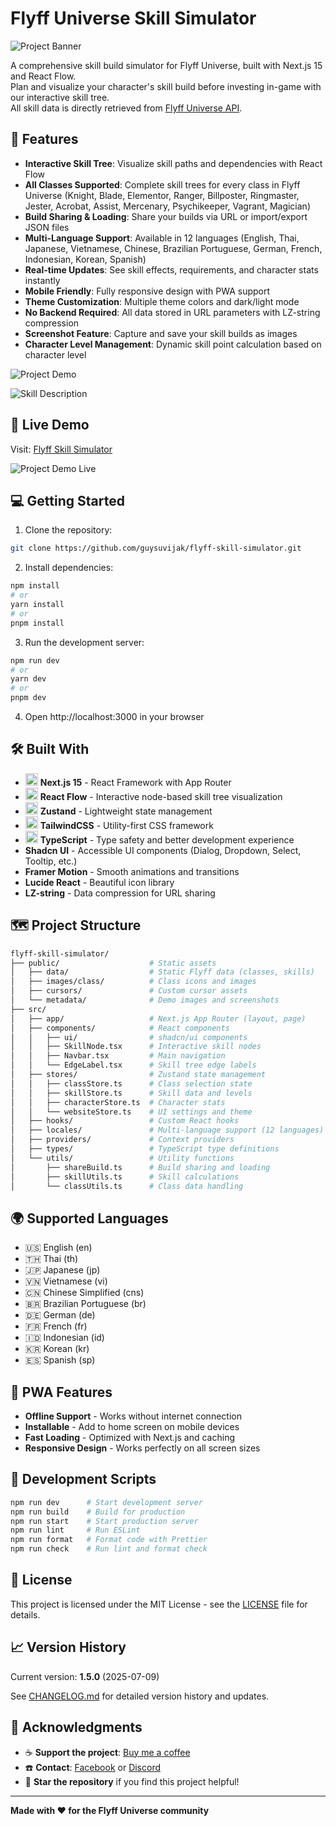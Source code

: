# Flyff Universe Skill Simulator

![Project Banner](/public/metadata/manifest.png)

A comprehensive skill build simulator for Flyff Universe, built with Next.js 15 and React Flow.</br>
Plan and visualize your character's skill build before investing in-game with our interactive skill tree.</br>
All skill data is directly retrieved from [Flyff Universe API](https://api.flyff.com).

## 🌟 Features

- **Interactive Skill Tree**: Visualize skill paths and dependencies with React Flow
- **All Classes Supported**: Complete skill trees for every class in Flyff Universe (Knight, Blade, Elementor, Ranger, Billposter, Ringmaster, Jester, Acrobat, Assist, Mercenary, Psychikeeper, Vagrant, Magician)
- **Build Sharing & Loading**: Share your builds via URL or import/export JSON files
- **Multi-Language Support**: Available in 12 languages (English, Thai, Japanese, Vietnamese, Chinese, Brazilian Portuguese, German, French, Indonesian, Korean, Spanish)
- **Real-time Updates**: See skill effects, requirements, and character stats instantly
- **Mobile Friendly**: Fully responsive design with PWA support
- **Theme Customization**: Multiple theme colors and dark/light mode
- **No Backend Required**: All data stored in URL parameters with LZ-string compression
- **Screenshot Feature**: Capture and save your skill builds as images
- **Character Level Management**: Dynamic skill point calculation based on character level

![Project Demo](/public/metadata/demo.png)

![Skill Description](/public/metadata/skill-description.png)

## 🚀 Live Demo

Visit: [Flyff Skill Simulator](https://flyff-skill-simulator.vercel.app)

![Project Demo Live](/public/metadata/demo-live.gif)

## 💻 Getting Started

1. Clone the repository:

```bash
git clone https://github.com/guysuvijak/flyff-skill-simulator.git
```

2. Install dependencies:

```bash
npm install
# or
yarn install
# or
pnpm install
```

3. Run the development server:

```bash
npm run dev
# or
yarn dev
# or
pnpm dev
```

4. Open http://localhost:3000 in your browser

## 🛠️ Built With

- <img src="https://avatars.githubusercontent.com/u/126103961" title="Next.js 15" alt="nextjs" width="20" height="20"/> **Next.js 15** - React Framework with App Router
- <img src="https://avatars.githubusercontent.com/u/7106853" title="React Flow" alt="reactflow" width="20" height="20"/> **React Flow** - Interactive node-based skill tree visualization
- <img src="https://avatars.githubusercontent.com/u/45790596" title="Zustand" alt="zustand" width="20" height="20"/> **Zustand** - Lightweight state management
- <img src="https://avatars.githubusercontent.com/u/67109815" title="Tailwind CSS" alt="tailwindcss" width="20" height="20"/> **TailwindCSS** - Utility-first CSS framework
- <img src="https://upload.wikimedia.org/wikipedia/commons/4/4c/Typescript_logo_2020.svg" title="TypeScript" alt="typescript" width="20" height="20"/> **TypeScript** - Type safety and better development experience
- **Shadcn UI** - Accessible UI components (Dialog, Dropdown, Select, Tooltip, etc.)
- **Framer Motion** - Smooth animations and transitions
- **Lucide React** - Beautiful icon library
- **LZ-string** - Data compression for URL sharing

## 🗺️ Project Structure

```bash
flyff-skill-simulator/
├── public/                    # Static assets
│   ├── data/                  # Static Flyff data (classes, skills)
│   ├── images/class/          # Class icons and images
│   ├── cursors/               # Custom cursor assets
│   └── metadata/              # Demo images and screenshots
├── src/
│   ├── app/                   # Next.js App Router (layout, page)
│   ├── components/            # React components
│   │   ├── ui/                # shadcn/ui components
│   │   ├── SkillNode.tsx      # Interactive skill nodes
│   │   ├── Navbar.tsx         # Main navigation
│   │   └── EdgeLabel.tsx      # Skill tree edge labels
│   ├── stores/                # Zustand state management
│   │   ├── classStore.ts      # Class selection state
│   │   ├── skillStore.ts      # Skill data and levels
│   │   ├── characterStore.ts  # Character stats
│   │   └── websiteStore.ts    # UI settings and theme
│   ├── hooks/                 # Custom React hooks
│   ├── locales/               # Multi-language support (12 languages)
│   ├── providers/             # Context providers
│   ├── types/                 # TypeScript type definitions
│   └── utils/                 # Utility functions
│       ├── shareBuild.ts      # Build sharing and loading
│       ├── skillUtils.ts      # Skill calculations
│       └── classUtils.ts      # Class data handling
```

## 🌍 Supported Languages

- 🇺🇸 English (en)
- 🇹🇭 Thai (th)
- 🇯🇵 Japanese (jp)
- 🇻🇳 Vietnamese (vi)
- 🇨🇳 Chinese Simplified (cns)
- 🇧🇷 Brazilian Portuguese (br)
- 🇩🇪 German (de)
- 🇫🇷 French (fr)
- 🇮🇩 Indonesian (id)
- 🇰🇷 Korean (kr)
- 🇪🇸 Spanish (sp)

## 📱 PWA Features

- **Offline Support** - Works without internet connection
- **Installable** - Add to home screen on mobile devices
- **Fast Loading** - Optimized with Next.js and caching
- **Responsive Design** - Works perfectly on all screen sizes

## 🔧 Development Scripts

```bash
npm run dev      # Start development server
npm run build    # Build for production
npm run start    # Start production server
npm run lint     # Run ESLint
npm run format   # Format code with Prettier
npm run check    # Run lint and format check
```

## 📝 License

This project is licensed under the MIT License - see the [LICENSE](LICENSE) file for details.

## 📈 Version History

Current version: **1.5.0** (2025-07-09)

See [CHANGELOG.md](CHANGELOG.md) for detailed version history and updates.

## 🙏 Acknowledgments

- ☕ **Support the project**: [Buy me a coffee](https://ko-fi.com/guysuvijak)
- ☎️ **Contact**: [Facebook](https://web.facebook.com/guy.suvijak) or [Discord](https://discord.com/users/220231582722555924)
- 🌟 **Star the repository** if you find this project helpful!

---

**Made with ❤️ for the Flyff Universe community**

